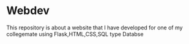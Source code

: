 # Webdev

This repository is about a website that I have developed for one of my collegemate using Flask,HTML,CSS,SQL type Databse


